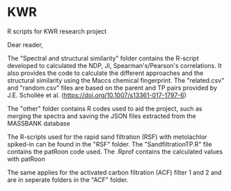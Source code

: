# KWR
R scripts for KWR research project

Dear reader,

The "Spectral and structural similarity" folder contains the R-script developed to calculated the NDP, 
JI, Spearman's/Pearson's correlations. It also provides the code to calculate the different approaches 
and the structural similarity using the Maccs chemical fingerprint. The "related.csv" and "random.csv"
files are based on the parent and TP pairs provided by J.E. Schollée et al. (https://doi.org/10.1007/s13361-017-1797-6)


The "other" folder contains R codes used to aid the project, such as merging the spectra and saving the JSON
files extracted from the MASSBANK database

The R-scripts used for the rapid sand filtration (RSF) with metolachlor spiked-in can be found in the "RSF" folder.
The "SandfiltrationTP.R" file contains the patRoon code used. The .Rprof contains the calculated values with patRoon

The same applies for the activated carbon filtration (ACF) filter 1 and 2 and are in seperate folders in the "ACF" folder.
 
